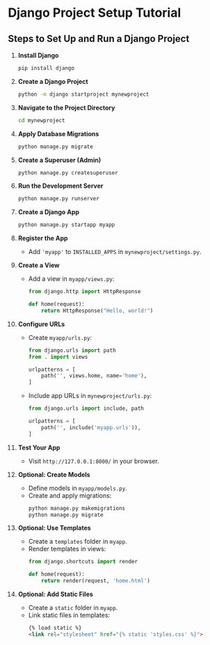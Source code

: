 # Django Project Setup Tutorial

## Steps to Set Up and Run a Django Project

1. **Install Django**
   ```bash
   pip install django
   ```

2. **Create a Django Project**
   ```bash
   python -m django startproject mynewproject
   ```

3. **Navigate to the Project Directory**
   ```bash
   cd mynewproject
   ```

4. **Apply Database Migrations**
   ```bash
   python manage.py migrate
   ```

5. **Create a Superuser (Admin)**
   ```bash
   python manage.py createsuperuser
   ```

6. **Run the Development Server**
   ```bash
   python manage.py runserver
   ```

7. **Create a Django App**
   ```bash
   python manage.py startapp myapp
   ```

8. **Register the App**
   - Add `'myapp'` to `INSTALLED_APPS` in `mynewproject/settings.py`.

9. **Create a View**
   - Add a view in `myapp/views.py`:
     ```python
     from django.http import HttpResponse

     def home(request):
         return HttpResponse("Hello, world!")
     ```

10. **Configure URLs**
    - Create `myapp/urls.py`:
      ```python
      from django.urls import path
      from . import views

      urlpatterns = [
          path('', views.home, name='home'),
      ]
      ```
    - Include app URLs in `mynewproject/urls.py`:
      ```python
      from django.urls import include, path

      urlpatterns = [
          path('', include('myapp.urls')),
      ]
      ```

11. **Test Your App**
    - Visit `http://127.0.0.1:8000/` in your browser.

12. **Optional: Create Models**
    - Define models in `myapp/models.py`.
    - Create and apply migrations:
      ```bash
      python manage.py makemigrations
      python manage.py migrate
      ```

13. **Optional: Use Templates**
    - Create a `templates` folder in `myapp`.
    - Render templates in views:
      ```python
      from django.shortcuts import render

      def home(request):
          return render(request, 'home.html')
      ```

14. **Optional: Add Static Files**
    - Create a `static` folder in `myapp`.
    - Link static files in templates:
      ```html
      {% load static %}
      <link rel="stylesheet" href="{% static 'styles.css' %}">
      ```
 